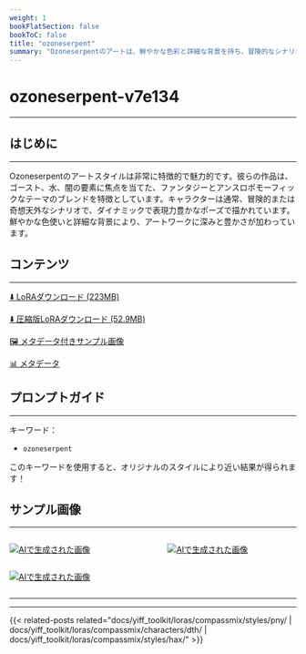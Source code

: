 ```yaml
---
weight: 1
bookFlatSection: false
bookToC: false
title: "ozoneserpent"
summary: "Ozoneserpentのアートは、鮮やかな色彩と詳細な背景を持ち、冒険的なシナリオで動的なキャラクターを特徴とする、ファンタジーとアンスロポモーフィックなテーマを独自にブレンドしています。"
---
```


<!--markdownlint-disable MD025 MD033 -->

# ozoneserpent-v7e134

---

## はじめに

---

Ozoneserpentのアートスタイルは非常に特徴的で魅力的です。彼らの作品は、ゴースト、水、闇の要素に焦点を当てた、ファンタジーとアンスロポモーフィックなテーマのブレンドを特徴としています。キャラクターは通常、冒険的または奇想天外なシナリオで、ダイナミックで表現力豊かなポーズで描かれています。鮮やかな色使いと詳細な背景により、アートワークに深みと豊かさが加わっています。

## コンテンツ

---

[⬇️ LoRAダウンロード (223MB)](https://huggingface.co/k4d3/yiff_toolkit/resolve/main/compass_loras/ozoneserpent-v7e134/ozoneserpent-v7e134.safetensors?download=true)

[⬇️ 圧縮版LoRAダウンロード (52.9MB)](https://huggingface.co/k4d3/yiff_toolkit/resolve/main/compass_loras/ozoneserpent-v7e134/ozoneserpent-v7e134_frockpt1_th-3.55.safetensors)

[🖼️ メタデータ付きサンプル画像](https://huggingface.co/k4d3/yiff_toolkit/tree/main/static/ozoneserpent)

<!--
[📐 データセット](https://huggingface.co/datasets/k4d3/furry/tree/main/)
-->

[📊 メタデータ](https://huggingface.co/k4d3/yiff_toolkit/resolve/main/compass_loras/ozoneserpent-v7e134/ozoneserpent-v7e134.json)

## プロンプトガイド

---

キーワード：

- `ozoneserpent`

このキーワードを使用すると、オリジナルのスタイルにより近い結果が得られます！

<!--

### 推奨タグ

-->

## サンプル画像

---

<!-- ⚠️ TODO: サムネイル -->

<div style="display: flex; justify-content: space-between;">
  <div style="display: flex; justify-content: space-between; width: 45%;">

[![AIで生成された画像](https://huggingface.co/k4d3/yiff_toolkit/resolve/main/static/ozoneserpent/i2i_00036_.png)](https://huggingface.co/k4d3/yiff_toolkit/resolve/main/static/ozoneserpent/i2i_00036_.png)

</div>
  <div style="display: flex; justify-content: space-between; width: 45%;">

[![AIで生成された画像](https://huggingface.co/k4d3/yiff_toolkit/resolve/main/static/ozoneserpent/i2i_00056_.png)](https://huggingface.co/k4d3/yiff_toolkit/resolve/main/static/ozoneserpent/i2i_00056_.png)

  </div>
</div>

<div style="display: flex; justify-content: space-between;">

[![AIで生成された画像](https://huggingface.co/k4d3/yiff_toolkit/resolve/main/static/ozoneserpent/i2i/horny-awoo.png)](https://huggingface.co/k4d3/yiff_toolkit/resolve/main/static/ozoneserpent/i2i/horny-awoo.png)

</div>

---

---

{{< related-posts related="docs/yiff_toolkit/loras/compassmix/styles/pny/ | docs/yiff_toolkit/loras/compassmix/characters/dth/ | docs/yiff_toolkit/loras/compassmix/styles/hax/" >}}
